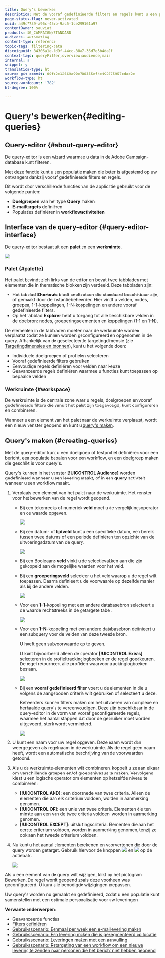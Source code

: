 ```yaml
---
title: Query's bewerken
description: Met de vooraf gedefinieerde filters en regels kunt u een populatie opbouwen.
page-status-flag: never-activated
uuid: a49c7739-a96c-45cb-9ac5-1ce299161a97
contentOwner: sauviat
products: SG_CAMPAIGN/STANDARD
audience: automating
content-type: reference
topic-tags: filtering-data
discoiquuid: 84306a1e-0d9f-44cc-88a7-36d7e5b4da1f
context-tags: queryFilter,overview;audience,main
internal: n
snippet: y
translation-type: ht
source-git-commit: 00fc2e12669a00c788355ef4e492375957cdad2e
workflow-type: ht
source-wordcount: '782'
ht-degree: 100%

---
```



# Query&#39;s bewerken{#editing-queries}

## Query-editor {#about-query-editor}

De query-editor is een wizard waarmee u data in de Adobe Campaign-database kunt filteren.

Met deze functie kunt u een populatie maken die beter is afgestemd op uw ontvangers dankzij vooraf gedefinieerde filters en regels.

Dit wordt door verschillende functies van de applicatie gebruikt voor de volgende punten:

* **Doelgroepen** van het type **Query** maken 
* **E-mailtargets** definiëren
* Populaties definiëren in **workflowactiviteiten**

## Interface van de query-editor {#query-editor-interface}

De query-editor bestaat uit een **palet** en een **werkruimte**.

![](assets/query_editor_overview.png)

### Palet {#palette}

Het palet bevindt zich links van de editor en bevat twee tabbladen met elementen die in thematische blokken zijn verdeeld. Deze tabbladen zijn:

* Het tabblad **Shortcuts** biedt sneltoetsen die standaard beschikbaar zijn, of gemaakt door de instantiebeheerder. Hier vindt u velden, nodes, groepen, 1-1-koppelingen, 1-N-koppelingen en andere vooraf gedefinieerde filters.
* Op het tabblad **Explorer** hebt u toegang tot alle beschikbare velden in de doelbron: nodes, groeperingselementen en koppelingen (1-1 en 1-N).

De elementen in de tabbladen moeten naar de werkruimte worden verplaatst zodat ze kunnen worden geconfigureerd en opgenomen in de query. Afhankelijk van de geselecteerde targetingdimensie (zie [Targetingdimensies en bronnen](../../automating/using/query.md#targeting-dimensions-and-resources)), kunt u het volgende doen:

* Individuele doelgroepen of profielen selecteren
* Vooraf gedefinieerde filters gebruiken
* Eenvoudige regels definiëren voor velden naar keuze
* Geavanceerde regels definiëren waarmee u functies kunt toepassen op bepaalde velden

### Werkruimte {#workspace}

De werkruimte is de centrale zone waar u regels, doelgroepen en vooraf gedefinieerde filters die vanuit het palet zijn toegevoegd, kunt configureren en combineren.

Wanneer u een element van het palet naar de werkruimte verplaatst, wordt een nieuw venster geopend en kunt u [query&#39;s maken](#creating-queries).

## Query&#39;s maken {#creating-queries}

Met de query-editor kunt u een doelgroep of testprofiel definiëren voor een bericht, een populatie bepalen voor een workflow, en een doelgroep maken die geschikt is voor query&#39;s.

Query&#39;s kunnen in het venster **[!UICONTROL Audience]** worden gedefinieerd wanneer u een levering maakt, of in een **query** activiteit wanneer u een workflow maakt.

1. Verplaats een element van het palet naar de werkruimte. Het venster voor het bewerken van de regel wordt geopend.

   * Bij een tekenreeks of numeriek **veld** moet u de vergelijkingsoperator en de waarde opgeven.

      ![](assets/query_editor_audience_definition2.png)

   * Bij een datum- of **tijdveld** kunt u een specifieke datum, een bereik tussen twee datums of een periode definiëren ten opzichte van de uitvoeringsdatum van de query.

      ![](assets/query_editor_date_field.png)

   * Bij een Booleaans **veld** vinkt u de selectievakken aan die zijn gekoppeld aan de mogelijke waarden voor het veld.
   * Bij een **groeperingsveld** selecteer u het veld waarop u de regel wilt toepassen. Daarna definieert u de voorwaarde op dezelfde manier als bij de andere velden.

      ![](assets/query_editor_audience_definition4.png)

   * Voor een **1-1**-koppeling met een andere databasebron selecteert u de waarde rechtstreeks in de getargete tabel.

      ![](assets/query_editor_audience_definition5.png)

   * Voor een **1-N**-koppeling met een andere databasebron definieert u een subquery voor de velden van deze tweede bron.

      U hoeft geen subvoorwaarde op te geven.

      U kunt bijvoorbeeld alleen de operator **[!UICONTROL Exists]** selecteren in de profieltrackinglogboeken en de regel goedkeuren. De regel retourneert alle profielen waarvoor trackinglogboeken bestaan.

      ![](assets/query_editor_audience_definition6.png)

   * Bij een **vooraf gedefinieerd filter** voert u de elementen in die u volgens de aangeboden criteria wilt gebruiken of selecteert u deze.

      Beheerders kunnen filters maken om het uitvoeren van complexe en herhaalde query&#39;s te vereenvoudigen. Deze zijn beschikbaar in de query-editor in de vorm van vooraf geconfigureerde regels, waarmee het aantal stappen dat door de gebruiker moet worden uitgevoerd, sterk wordt verminderd.

      ![](assets/query-editor_filter_email-audience_filter.png)

1. U kunt een naam voor uw regel opgeven. Deze naam wordt dan weergegeven als regelnaam in de werkruimte. Als de regel geen naam heeft, wordt een automatische beschrijving van de voorwaarden getoond.
1. Als u de werkruimte-elementen wilt combineren, koppelt u ze aan elkaar om verschillende groepen en/of groepsniveaus te maken. Vervolgens kiest u een logische operator om elementen op hetzelfde niveau te combineren:

   * **[!UICONTROL AND]**: een doorsnede van twee criteria. Alleen de elementen die aan elk criterium voldoen, worden in aanmerking genomen.
   * **[!UICONTROL OR]**: een unie van twee criteria. Elementen die ten minste aan een van de twee criteria voldoen, worden in aanmerking genomen.
   * **[!UICONTROL EXCEPT]**: uitsluitingscriteria. Elementen die aan het eerste criterium voldoen, worden in aanmerking genomen, tenzij ze ook aan het tweede criterium voldoen.

1. Nu kunt u het aantal elementen berekenen en voorvertonen die door de query worden getarget. Gebruik hiervoor de knoppen ![](assets/count.png) en ![](assets/preview.png) op de actiebalk.

   ![](assets/query_editor_combining_rules.png)

Als u een element van de query wilt wijzigen, klikt op het pictogram Bewerken. De regel wordt geopend zoals deze voorheen was geconfigureerd. U kunt alle benodigde wijzigingen toepassen.

Uw query&#39;s worden nu gemaakt en gedefinieerd, zodat u een populatie kunt samenstellen met een optimale personalisatie voor uw leveringen.

**Verwante onderwerpen:**

* [Geavanceerde functies](../../automating/using/advanced-expression-editing.md)
* [Filters definiëren](../../developing/using/configuring-filter-definition.md)
* [Gebruiksscenario: Eenmaal per week een e-maillevering maken](../../automating/using/workflow-weekly-offer.md)
* [Gebruiksscenario: Een levering maken die is gesegmenteerd op locatie](../../automating/using/workflow-segmentation-location.md)
* [Gebruiksscenario: Leveringen maken met een aanvulling](../../automating/using/workflow-created-query-with-complement.md)
* [Gebruiksscenario: Retargeting van een workflow om een nieuwe levering te zenden naar personen die het bericht niet hebben geopend](../../automating/using/workflow-cross-channel-retargeting.md)

